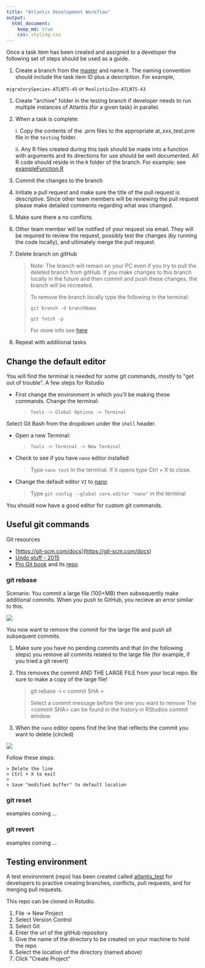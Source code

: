 ```yaml
---
title: "Atlantis Development Workflow"
output: 
  html_document:
    keep_md: true
    css: styling.css
---
```





Once a task item has been created and assigned to a developer the following set of steps should be used as a guide.

1. Create a branch from the [master](https://github.com/NOAA-EDAB/neus-atlantis) and name it. The naming convention should include the task item ID plus a description. For example,

  `migratorySpecies-ATLNTS-45` or `RealisticZoo-ATLNTS-43`

1. Create "archive" folder in the testing branch if developer needs to run multiple instances of Atlantis (for a given task) in parallel.

1. When a task is complete:

    i. Copy the contents of the .prm files to the appropriate at_xxx_test.prm file in the `testing` folder.
    
    ii. Any R files created during this task should be made into a function with arguments and its directions for use should be well documented. All R code should reside in the `R` folder of the branch. For example: see [exampleFunction.R](https://raw.githubusercontent.com/NOAA-EDAB/neus-atlantis/master/R/exampleFunction.R)
    

1. Commit the changes to the branch

1. Initiate a pull request and make sure the title of the pull request is descriptive. Since other team members will be reviewing the pull request please make detailed comments regarding what was changed.

1. Make sure there a no conflicts.

1. Other team member will be notified of your request via email. They will be required to review the request, possibly test the changes (by running the code locally), and ultimately merge the pull request.

1. Delete branch on gitHub 

    > Note: The branch will remain on your PC even if you try to pull the deleted branch from gitHub. If you make changes to this branch locally in the future and then commit and push these changes,  the branch will be recreated.
    >
    > To remove the branch locally type the following in the terminal:
    >
    > `git branch -d branchName`
    >
    > `git fetch -p`
    >
    > For more info see [here](https://www.freecodecamp.org/news/how-to-delete-a-git-branch-both-locally-and-remotely/)

1. Repeat with additional tasks

## Change the default editor

You will find the terminal is needed for some git commands, mostly to "get out of trouble". A few steps for Rstudio

* First change the environment in which you'll be making these commands. Change the terminal:

    > `Tools -> Global Options -> Terminal`

Select Git Bash from the dropdown under the `shell` header. 

* Open a new Terminal:

    > `Tools -> Terminal -> New Terminal`

* Check to see if you have `nano` editor installed

    > Type `nano test` in the terminal. 
    > If it opens type Ctrl + X to close.

* Change the default editor `VI` to [nano](https://www.oreilly.com/library/view/gitlab-cookbook/9781783986842/apas07.html)

    >Type `git config --global core.editor "nano"` in the terminal

You should now have a good editor for custom git commands.

## Useful git commands

Git resources

* [https://git-scm.com/docs](https://git-scm.com/docs)
* [Undo stuff - 2015](https://github.blog/2015-06-08-how-to-undo-almost-anything-with-git/)
* [Pro Git book](https://git-scm.com/book/en/v2) and its [repo](https://github.com/progit/progit2)

### git rebase

Scenario: You commit a large file (100+MB) then subsequently make additional commits. When you push to GitHub, you recieve an error similar to this.

![](https://raw.githubusercontent.com/NOAA-EDAB/neus-atlantis/master/docs/GitError-LargeFileSize.PNG)<!-- -->

You now want to remove the commit for the large file and push all subsequent commits.

1. Make sure you have no pending commits and that (in the following steps) you remove all commits related to the large file (for example, if you tried a git revert)

2. This removes the commit AND THE LARGE FILE from your local repo. Be sure to make a copy of the large file!

    > git rebase -i \< commit SHA \>
    >
    > Select a commit message before the one you want to remove
    > The \<commit SHA\> can be found in the history in RStudios commit window.
    
3. When the `nano` editor opens find the line that reflects the commit you want to delete (circled)

![](https://raw.githubusercontent.com/NOAA-EDAB/neus-atlantis/master/docs/rebaseInNano-LargeFileSize.PNG)<!-- -->

Follow these steps:

    > Delete the line
    > Ctrl + X to exit
    >
    > Save "modified buffer" to default location

### git reset

examples coming ...

### git revert

examples coming ...


## Testing environment

A test environment (repo) has been created called [atlantis_test](https://github.com/andybeet/atlantis_test) for developers to practive creating branches, conflicts, pull requests, and for merging pull requests. 

This repo can be cloned in Rstudio.

1. File -> New Project
1. Select Version Control
1. Select Git
1. Enter the url of the gitHub repository
1. Give the name of the directory to be created on your machine to hold the repo
1. Select the location of the directory (named above)
1. Click "Create Project"

